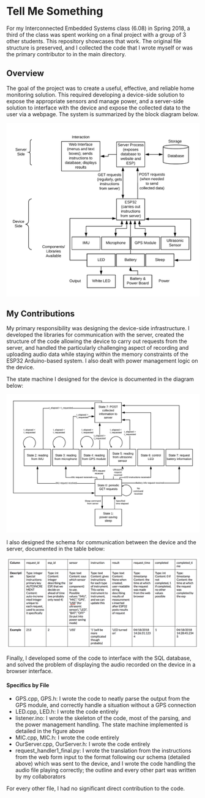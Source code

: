 # Tell Me Something

For my Interconnected Embedded Systems class (6.08) in Spring 2018, a third of the class was spent working on a final project with a group of 3 other students. This repository showcases that work. The original file structure is preserved, and I collected the code that I wrote myself or was the primary contributor to in the main directory.

## Overview

The goal of the project was to create a useful, effective, and reliable home monitoring solution. This required developing a device-side solution to expose the appropriate sensors and manage power, and a server-side solution to interface with the device and expose the collected data to the user via a webpage. The system is summarized by the block diagram below.

![Block Diagram](report/media/block_diagram.png?raw=true "System Block Diagram")


## My Contributions

My primary responsibility was designing the device-side infrastructure. I developed the libraries for communication with the server, created the structure of the code allowing the device to carry out requests from the server, and handled the particularly challenging aspect of recording and uploading audio data while staying within the memory constraints of the ESP32 Arduino-based system. I also dealt with power management logic on the device.

The state machine I designed for the device is documented in the diagram below:

![State Machine Diagram](report/media/state_machine.png?raw=true "State Machine Diagram")

I also designed the schema for communication between the device and the server, documented in the table below:

![Database Design](report/media/database_standards.png?raw=true "Database Design Diagram")

Finally, I developed some of the code to interface with the SQL database, and solved the problem of displaying the audio recorded on the device in a browser interface.

#### Specifics by File

 - GPS.cpp, GPS.h: I wrote the code to neatly parse the output from the GPS module, and correctly handle a situation without a GPS connection
 - LED.cpp, LED.h: I wrote the code entirely
 - listener.ino: I wrote the skeleton of the code, most of the parsing, and the power management handling. The state machine implemented is detailed in the figure above
 - MIC.cpp, MIC.h: I wrote the code entirely
 - OurServer.cpp, OurServer.h: I wrote the code entirely
 - request_handler1_final.py: I wrote the translation from the instructions from the web form input to the format following our schema (detailed above) which was sent to the device, and I wrote the code handling the audio file playing correctly; the outline and every other part was written by my collaborators
 
For every other file, I had no significant direct contribution to the code.

